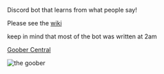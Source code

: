 Discord bot that learns from what people say!

Please see the [wiki](https://wiki.goober.whatdidyouexpect.eu)

keep in mind that most of the bot was written at 2am 

[Goober Central](https://github.com/whatdidyouexpect/goober-central)

![the goober](https://goober.whatdidyouexpect.eu/imgs/goobs/goobs.png)
